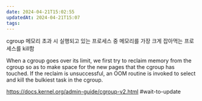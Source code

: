 ```yaml
---
date: 2024-04-21T15:02:55
updatedAt: 2024-04-21T15:07
tags: 
---
```

cgroup 메모리 초과 시 실행되고 있는 프로세스 중 메모리를 가장 크게 잡아먹는 프로세스를 kill함

When a cgroup goes over its limit, we first try to reclaim memory from the cgroup so as to make space for the new pages that the cgroup has touched. If the reclaim is unsuccessful, an OOM routine is invoked to select and kill the bulkiest task in the cgroup.

https://docs.kernel.org/admin-guide/cgroup-v2.html
#wait-to-update 